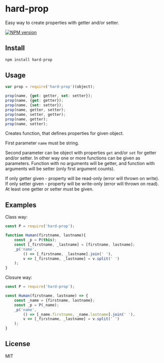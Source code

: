 # hard-prop

Easy way to create properties with getter and/or setter.

[![NPM version][npm-image]][npm-url]

## Install

```bash
npm install hard-prop
```

## Usage

```js
var prop = require('hard-prop')(object);

prop(name, {get: getter, set: setter});
prop(name, {get: getter});
prop(name, {set: setter});
prop(name, getter, setter);
prop(name, setter, getter);
prop(name, getter);
prop(name, setter);
```

Creates function, that defines properties for given object.

First parameter `name` must be string.

Second parameter can be object with properties `get` and/or `set` for getter and/or setter. In other way one or more functions can be given as parameters. Function with no arguments will be getter, and function with arguments will be setter (only first argument counts).

If only getter given - property will be read-only (error will thrown on write). If only setter given - property will be write-only (error will thrown on read). At least one getter or setter must be given.

## Examples

Class way:

```js
const P = require('hard-prop');

function Human(firstname, lastname){
    const _p = P(this);
    const [_firstname, _lastname] = [firstname, lastname];
    _p('name',
        () => [_firstname, _lastname].join(' '),
        v => [_firstname, _lastname] = v.split(' ')
    );
}
```

Closure way:

```js
const P = require('hard-prop');

const Human(firstname, lastname) => {
    const _name = {firstname, lastname};
    const _p = P(_name);
    _p('name',
        () => [_name.firstname, _name.lastname].join(' '),
        v => [_firstname, _lastname] = v.split(' ')
    );
}
```


## License

MIT

[npm-url]: https://npmjs.org/package/hard-prop
[npm-image]: https://badge.fury.io/js/hard-prop.svg